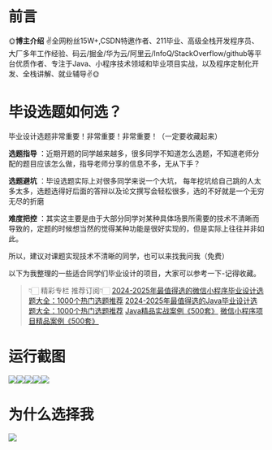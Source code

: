 # 前言

🌞**博主介绍**
✌全网粉丝15W+,CSDN特邀作者、211毕业、高级全栈开发程序员、大厂多年工作经验、码云/掘金/华为云/阿里云/InfoQ/StackOverflow/github等平台优质作者、专注于Java、小程序技术领域和毕业项目实战，以及程序定制化开发、全栈讲解、就业辅导✌🌞

# 毕设选题如何选？

毕业设计选题非常重要！非常重要！非常重要！（一定要收藏起来）

**选题指导** ：近期开题的同学越来越多，很多同学不知道怎么选题，不知道老师分配的题目应该怎么做，指导老师分享的信息不多，无从下手？

**选题避坑** ：毕设选题实际上对很多同学来说一个大坑，
每年挖坑给自己跳的人太多太多，选题选得好后面的答辩以及论文撰写会轻松很多，选的不好就是一个无穷无尽的折磨

**难度把控** ：其实这主要是由于大部分同学对某种具体场景所需要的技术不清晰而导致的，定题的时候想当然的觉得某种功能是很好实现的，但是实际上往往并非如此。

所以，建议对课题实现技术不清晰的同学，也可以来找我问我（免费）

以下为我整理的一些适合同学们毕业设计的项目，大家可以参考一下-记得收藏。

> 👇🏻 精彩专栏 推荐订阅👇🏻
> [2024-2025年最值得选的微信小程序毕业设计选题大全：1000个热门选题推荐](https://www.yuque.com/cxycsx/bve3ul)
> [2024-2025年最值得选的Java毕业设计选题大全：1000个热门选题推荐](https://www.yuque.com/cxycsx/bve3ul)
> [Java精品实战案例《500套》](https://www.yuque.com/cxycsx/bve3ul)
> [微信小程序项目精品案例《500套》](https://www.yuque.com/cxycsx/bve3ul)

# 运行截图

![](http://www.bysj52.com/uploadfile/ueditor/image/202306/%E6%AF%95%E8%AE%BEssm293%E5%85%AC%E5%8A%A1%E7%94%A8%E8%BD%A6%E7%AE%A1%E7%90%86%E6%99%BA%E6%85%A7%E4%BA%91%E6%9C%8D%E5%8A%A1%E7%9B%91%E7%AE%A1%E5%B9%B3%E5%8F%B0%E6%9F%A5%E8%AF%A2%E7%BB%9F%E8%AE%A1+vue%E6%AF%95%E4%B8%9A%E8%AE%BE%E8%AE%A1/3.png)![](http://www.bysj52.com/uploadfile/ueditor/image/202306/%E6%AF%95%E8%AE%BEssm293%E5%85%AC%E5%8A%A1%E7%94%A8%E8%BD%A6%E7%AE%A1%E7%90%86%E6%99%BA%E6%85%A7%E4%BA%91%E6%9C%8D%E5%8A%A1%E7%9B%91%E7%AE%A1%E5%B9%B3%E5%8F%B0%E6%9F%A5%E8%AF%A2%E7%BB%9F%E8%AE%A1+vue%E6%AF%95%E4%B8%9A%E8%AE%BE%E8%AE%A1/1.png)![](http://www.bysj52.com/uploadfile/ueditor/image/202306/%E6%AF%95%E8%AE%BEssm293%E5%85%AC%E5%8A%A1%E7%94%A8%E8%BD%A6%E7%AE%A1%E7%90%86%E6%99%BA%E6%85%A7%E4%BA%91%E6%9C%8D%E5%8A%A1%E7%9B%91%E7%AE%A1%E5%B9%B3%E5%8F%B0%E6%9F%A5%E8%AF%A2%E7%BB%9F%E8%AE%A1+vue%E6%AF%95%E4%B8%9A%E8%AE%BE%E8%AE%A1/4.png)![](http://www.bysj52.com/uploadfile/ueditor/image/202306/%E6%AF%95%E8%AE%BEssm293%E5%85%AC%E5%8A%A1%E7%94%A8%E8%BD%A6%E7%AE%A1%E7%90%86%E6%99%BA%E6%85%A7%E4%BA%91%E6%9C%8D%E5%8A%A1%E7%9B%91%E7%AE%A1%E5%B9%B3%E5%8F%B0%E6%9F%A5%E8%AF%A2%E7%BB%9F%E8%AE%A1+vue%E6%AF%95%E4%B8%9A%E8%AE%BE%E8%AE%A1/2.png)![](http://www.bysj52.com/uploadfile/ueditor/image/202306/%E6%AF%95%E8%AE%BEssm293%E5%85%AC%E5%8A%A1%E7%94%A8%E8%BD%A6%E7%AE%A1%E7%90%86%E6%99%BA%E6%85%A7%E4%BA%91%E6%9C%8D%E5%8A%A1%E7%9B%91%E7%AE%A1%E5%B9%B3%E5%8F%B0%E6%9F%A5%E8%AF%A2%E7%BB%9F%E8%AE%A1+vue%E6%AF%95%E4%B8%9A%E8%AE%BE%E8%AE%A1/5.png)

# 为什么选择我

![](http://upload.cxycsx.vip/%E6%9C%AA%E5%91%BD%E5%90%8D__2024-09-06+10_52_44.jpg)

